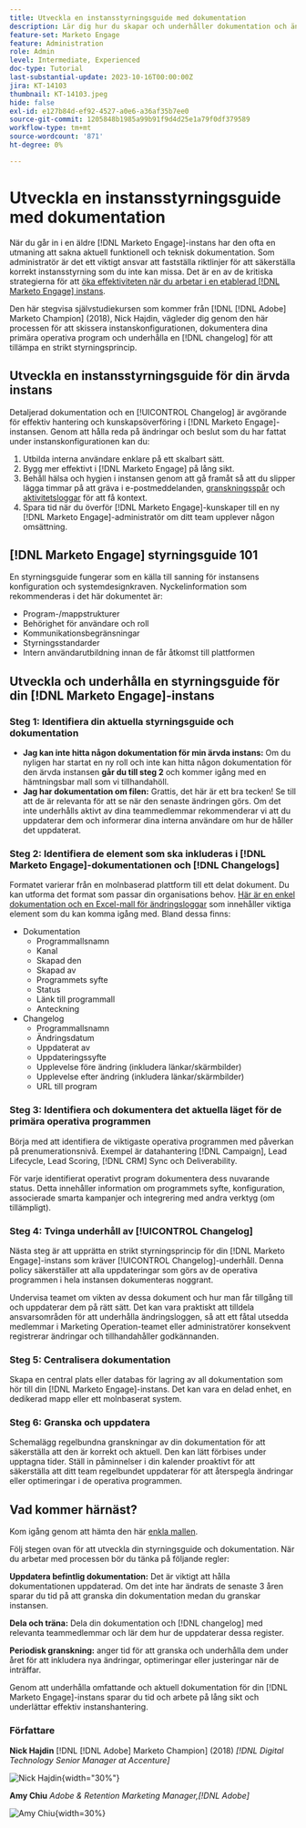 ```yaml
---
title: Utveckla en instansstyrningsguide med dokumentation
description: Lär dig hur du skapar och underhåller dokumentation och ändringslogg för din [!DNL Marketo Engage] instans.
feature-set: Marketo Engage
feature: Administration
role: Admin
level: Intermediate, Experienced
doc-type: Tutorial
last-substantial-update: 2023-10-16T00:00:00Z
jira: KT-14103
thumbnail: KT-14103.jpeg
hide: false
exl-id: e127b84d-ef92-4527-a0e6-a36af35b7ee0
source-git-commit: 1205848b1985a99b91f9d4d25e1a79f0df379589
workflow-type: tm+mt
source-wordcount: '871'
ht-degree: 0%

---
```


# Utveckla en instansstyrningsguide med dokumentation

När du går in i en äldre [!DNL Marketo Engage]-instans har den ofta en utmaning att sakna aktuell funktionell och teknisk dokumentation. Som administratör är det ett viktigt ansvar att fastställa riktlinjer för att säkerställa korrekt instansstyrning som du inte kan missa. Det är en av de kritiska strategierna för att [öka effektiviteten när du arbetar i en etablerad [!DNL Marketo Engage] instans](https://nation.marketo.com/t5/champion-program-blogs/3-tips-to-increase-your-efficiency-in-an-inherited-instance/ba-p/247582).

Den här stegvisa självstudiekursen som kommer från [!DNL [!DNL Adobe] Marketo Champion] (2018), Nick Hajdin, vägleder dig genom den här processen för att skissera instanskonfigurationen, dokumentera dina primära operativa program och underhålla en [!DNL changelog] för att tillämpa en strikt styrningsprincip.

## Utveckla en instansstyrningsguide för din ärvda instans

Detaljerad dokumentation och en [!UICONTROL Changelog] är avgörande för effektiv hantering och kunskapsöverföring i [!DNL Marketo Engage]-instansen. Genom att hålla reda på ändringar och beslut som du har fattat under instanskonfigurationen kan du:

1. Utbilda interna användare enklare på ett skalbart sätt.
2. Bygg mer effektivt i [!DNL Marketo Engage] på lång sikt.
3. Behåll hälsa och hygien i instansen genom att gå framåt så att du slipper lägga timmar på att gräva i e-postmeddelanden, [granskningsspår](https://experienceleague.adobe.com/docs/marketo/using/product-docs/administration/audit-trail/audit-trail-overview.html?lang=sv-SE) och [aktivitetsloggar](https://experienceleague.adobe.com/docs/marketo/using/product-docs/core-marketo-concepts/smart-lists-and-static-lists/managing-people-in-smart-lists/locate-the-activity-log-for-a-person.html?lang=sv-SE) för att få kontext.
4. Spara tid när du överför [!DNL Marketo Engage]-kunskaper till en ny [!DNL Marketo Engage]-administratör om ditt team upplever någon omsättning.

## [!DNL Marketo Engage] styrningsguide 101

En styrningsguide fungerar som en källa till sanning för instansens konfiguration och systemdesignkraven. Nyckelinformation som rekommenderas i det här dokumentet är:

* Program-/mappstrukturer
* Behörighet för användare och roll
* Kommunikationsbegränsningar
* Styrningsstandarder
* Intern användarutbildning innan de får åtkomst till plattformen

## Utveckla och underhålla en styrningsguide för din [!DNL Marketo Engage]-instans

### Steg 1: Identifiera din aktuella styrningsguide och dokumentation

* **Jag kan inte hitta någon dokumentation för min ärvda instans:** Om du nyligen har startat en ny roll och inte kan hitta någon dokumentation för den ärvda instansen **går du till steg 2** och kommer igång med en hämtningsbar mall som vi tillhandahöll.
* **Jag har dokumentation om filen:** Grattis, det här är ett bra tecken! Se till att de är relevanta för att se när den senaste ändringen görs. Om det inte underhålls aktivt av dina teammedlemmar rekommenderar vi att du uppdaterar dem och informerar dina interna användare om hur de håller det uppdaterat.

### Steg 2: Identifiera de element som ska inkluderas i [!DNL Marketo Engage]-dokumentationen och [!DNL Changelogs]

Formatet varierar från en molnbaserad plattform till ett delat dokument. Du kan utforma det format som passar din organisations behov. [Här är en enkel dokumentation och en Excel-mall för ändringsloggar](/help/marketo-tutorial-inherited-instance/_assets/downloads/Adobe_Marketo_Engage_Inherited_Instance_Documentation-Changlog.xlsx) som innehåller viktiga element som du kan komma igång med. Bland dessa finns:

* Dokumentation
   * Programmallsnamn
   * Kanal
   * Skapad den
   * Skapad av
   * Programmets syfte
   * Status
   * Länk till programmall
   * Anteckning
* Changelog
   * Programmallsnamn
   * Ändringsdatum
   * Uppdaterat av
   * Uppdateringssyfte
   * Upplevelse före ändring (inkludera länkar/skärmbilder)
   * Upplevelse efter ändring (inkludera länkar/skärmbilder)
   * URL till program

### Steg 3: Identifiera och dokumentera det aktuella läget för de primära operativa programmen

Börja med att identifiera de viktigaste operativa programmen med påverkan på prenumerationsnivå. Exempel är datahantering [!DNL Campaign], Lead Lifecycle, Lead Scoring, [!DNL CRM] Sync och Deliverability.

För varje identifierat operativt program dokumentera dess nuvarande status. Detta innehåller information om programmets syfte, konfiguration, associerade smarta kampanjer och integrering med andra verktyg (om tillämpligt).

### Steg 4: Tvinga underhåll av [!UICONTROL Changelog]

Nästa steg är att upprätta en strikt styrningsprincip för din [!DNL Marketo Engage]-instans som kräver [!UICONTROL Changelog]-underhåll. Denna policy säkerställer att alla uppdateringar som görs av de operativa programmen i hela instansen dokumenteras noggrant.

Undervisa teamet om vikten av dessa dokument och hur man får tillgång till och uppdaterar dem på rätt sätt. Det kan vara praktiskt att tilldela ansvarsområden för att underhålla ändringsloggen, så att ett fåtal utsedda medlemmar i Marketing Operation-teamet eller administratörer konsekvent registrerar ändringar och tillhandahåller godkännanden.

### Steg 5: Centralisera dokumentation

Skapa en central plats eller databas för lagring av all dokumentation som hör till din [!DNL Marketo Engage]-instans. Det kan vara en delad enhet, en dedikerad mapp eller ett molnbaserat system.

### Steg 6: Granska och uppdatera

Schemalägg regelbundna granskningar av din dokumentation för att säkerställa att den är korrekt och aktuell. Den kan lätt förbises under upptagna tider. Ställ in påminnelser i din kalender proaktivt för att säkerställa att ditt team regelbundet uppdaterar för att återspegla ändringar eller optimeringar i de operativa programmen.

## Vad kommer härnäst?

Kom igång genom att hämta den här [enkla mallen](/help/marketo-tutorial-inherited-instance/_assets/downloads/Adobe_Marketo_Engage_Inherited_Instance_Documentation-Changlog.xlsx).

Följ stegen ovan för att utveckla din styrningsguide och dokumentation. När du arbetar med processen bör du tänka på följande regler:

**Uppdatera befintlig dokumentation:**
Det är viktigt att hålla dokumentationen uppdaterad. Om det inte har ändrats de senaste 3 åren sparar du tid på att granska din dokumentation medan du granskar instansen.

**Dela och träna:**
Dela din dokumentation och [!DNL changelog] med relevanta teammedlemmar och lär dem hur de uppdaterar dessa register.

**Periodisk granskning:** anger tid för att granska och underhålla dem under året för att inkludera nya ändringar, optimeringar eller justeringar när de inträffar.

Genom att underhålla omfattande och aktuell dokumentation för din [!DNL Marketo Engage]-instans sparar du tid och arbete på lång sikt och underlättar effektiv instanshantering.

### Författare

**Nick Hajdin**
[!DNL [!DNL Adobe] Marketo Champion] (2018)
*[!DNL Digital Technology Senior Manager at Accenture]*

![Nick Hajdin](/help/marketo-tutorial-inherited-instance/_assets/authors/Customer_Author_Nicholas_Hajdin.png){width="30%"}

**Amy Chiu**
*Adobe &amp; Retention Marketing Manager,[!DNL Adobe]*

![Amy Chiu](/help/marketo-tutorial-inherited-instance/_assets/authors/Adobe_Author_Amy_Chiu.png){width=30%}
